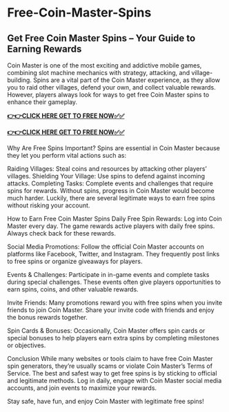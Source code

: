 # Free-Coin-Master-Spins

## Get Free Coin Master Spins – Your Guide to Earning Rewards

Coin Master is one of the most exciting and addictive mobile games, combining slot machine mechanics with strategy, attacking, and village-building. Spins are a vital part of the Coin Master experience, as they allow you to raid other villages, defend your own, and collect valuable rewards. However, players always look for ways to get free Coin Master spins to enhance their gameplay.

[**👉👉CLICK HERE GET TO FREE NOW✅✅**](https://free24.raj-solution.com/free-spins-coin-master/)

[**👉👉CLICK HERE GET TO FREE NOW✅✅**](https://free24.raj-solution.com/free-spins-coin-master/)


Why Are Free Spins Important?
Spins are essential in Coin Master because they let you perform vital actions such as:

Raiding Villages: Steal coins and resources by attacking other players’ villages.
Shielding Your Village: Use spins to defend against incoming attacks.
Completing Tasks: Complete events and challenges that require spins for rewards.
Without spins, progress in Coin Master would become much harder. Luckily, there are several legitimate ways to earn free spins without risking your account.

How to Earn Free Coin Master Spins
Daily Free Spin Rewards: Log into Coin Master every day. The game rewards active players with daily free spins. Always check back for these rewards.

Social Media Promotions: Follow the official Coin Master accounts on platforms like Facebook, Twitter, and Instagram. They frequently post links to free spins or organize giveaways for players.

Events & Challenges: Participate in in-game events and complete tasks during special challenges. These events often give players opportunities to earn spins, coins, and other valuable rewards.

Invite Friends: Many promotions reward you with free spins when you invite friends to join Coin Master. Share your invite code with friends and enjoy the bonus rewards together.

Spin Cards & Bonuses: Occasionally, Coin Master offers spin cards or special bonuses to help players earn extra spins by completing milestones or objectives.

Conclusion
While many websites or tools claim to have free Coin Master spin generators, they’re usually scams or violate Coin Master’s Terms of Service. The best and safest way to get free spins is by sticking to official and legitimate methods. Log in daily, engage with Coin Master social media accounts, and join events to maximize your rewards.

Stay safe, have fun, and enjoy Coin Master with legitimate free spins!
